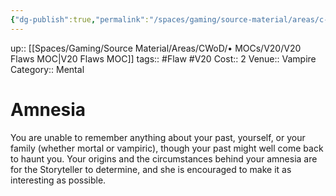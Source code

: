 ```yaml
---
{"dg-publish":true,"permalink":"/spaces/gaming/source-material/areas/c-wo-d/genre/vampire/v20/merits-and-flaws/amnesia/","dgHomeLink":true,"dgPassFrontmatter":true}
---
```


up:: [[Spaces/Gaming/Source Material/Areas/CWoD/• MOCs/V20/V20 Flaws MOC|V20 Flaws MOC]]
tags:: #Flaw #V20 
Cost:: 2
Venue:: Vampire
Category:: Mental
# Amnesia
You are unable to remember anything about your
past, yourself, or your family (whether mortal or vampiric),
though your past might well come back to haunt
you. Your origins and the circumstances behind your
amnesia are for the Storyteller to determine, and she is
encouraged to make it as interesting as possible.